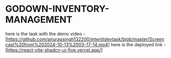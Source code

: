 # GODOWN-INVENTORY-MANAGEMENT
here is the task with the demo video -[https://github.com/anuragsingh132200/interiitdevtask/blob/master/Screencast%20from%202024-10-13%2003-17-14.mp4]
here is the deployed link - [https://react-vite-shadcn-ui-five.vercel.app/]
